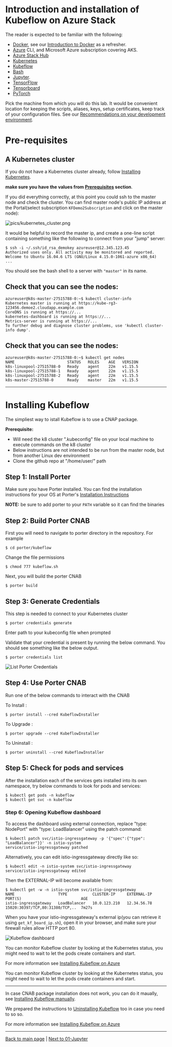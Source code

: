 # Introduction and installation of Kubeflow on Azure Stack

The reader is expected to be familiar with the following:

- [Docker](http://docker.com), see our [Introduction to Docker](introduction_to_docker.md) as a refresher.
- [Azure](http://azure.com) CLI, and Microsoft Azure subscription covering AKS.
- [Azure Stack Hub](https://azure.microsoft.com/en-us/products/azure-stack/hub/)
- [Kubernetes](https://kubernetes.io/)
- [Kubeflow](https://github.com/kubeflow/kubeflow)
- [Bash](https://docs.microsoft.com/en-us/azure/cloud-shell/quickstart)
- [Jupyter](https://jupyter.org/).
- [TensorFlow](https://www.tensorflow.org/)
- [Tensorboard](https://www.tensorflow.org/tensorboard/)
- [PyTorch](https://pytorch.org/)


Pick the machine from which you will do this lab. It would be convenient location
for keeping the scripts, aliases, keys, setup certificates, keep track of your
configuration files. See our [Recommendations on your development environment](dev_environment.md).

# Pre-requisites

## A Kubernetes cluster

If you do not have a Kubernetes cluster already, follow [Installing Kubernetes](installing_kubernetes.md).

**make sure you have the values from [Prerequisites](installing_kubernetes.md#prerequisites) section**.

If you did everything correctly, at this point you could ssh to the master node and check
the cluster. You can find master node's public IP address at the Portal(select
subscription `KFDemo2Subscription` and click on the master node):

![pics/kubernetes_cluster.png](pics/kubernetes_cluster.png)

It would be helpful to record the master ip, and create a one-line script containing
something like the following to connect from your "jump" server: 

    $ ssh -i ~/.ssh/id_rsa_demokey azureuser@12.345.123.45
    Authorized uses only. All activity may be monitored and reported.
    Welcome to Ubuntu 16.04.6 LTS (GNU/Linux 4.15.0-1061-azure x86_64)
    ...

You should see the bash shell to a server with `"master"` in its name.

## Check that you can see the nodes:

    azureuser@k8s-master-27515788-0:~$ kubectl cluster-info
    Kubernetes master is running at https://kube-rg3-123456.demoe2.cloudapp.example.com
    CoreDNS is running at https://...
    kubernetes-dashboard is running at https://...
    Metrics-server is running at https://...
    To further debug and diagnose cluster problems, use 'kubectl cluster-info dump'.

## Check that you can see the nodes:

    azureuser@k8s-master-27515788-0:~$ kubectl get nodes
    NAME                       STATUS   ROLES    AGE   VERSION
    k8s-linuxpool-27515788-0   Ready    agent    22m   v1.15.5
    k8s-linuxpool-27515788-1   Ready    agent    22m   v1.15.5
    k8s-linuxpool-27515788-2   Ready    agent    22m   v1.15.5
    k8s-master-27515788-0      Ready    master   22m   v1.15.5

---

# Installing Kubeflow

The simpliest way to istall Kubeflow is to use a CNAP package.

**Prerequisite:**
- Will need the k8 cluster ".kubeconfig" file on your local machine to execute commands on the k8 cluster 
- Below instructions are not intended to be run from the master node, but from another Linux dev environment
- Clone the github repo at "/home/user/" path

## Step 1: Install Porter

Make sure you have Porter installed. You can find the installation instructions for your OS at
Porter's [Installation Instructions](https://porter.sh/install/)

**NOTE:** be sure to add porter to your `PATH` variable so it can find the binaries

## Step 2: Build Porter CNAB

First you will need to navigate to porter directory in the repository. For example 

    $ cd porter/kubeflow
    
Change the file permissions

    $ chmod 777 kubeflow.sh

Next, you will build the porter CNAB

    $ porter build

## Step 3: Generate Credentials 

This step is needed to connect to your Kubernetes cluster

    $ porter credentials generate 

Enter path to your kubeconfig file when prompted

Validate that your credential is present by running the below command. You should see something like the below output.

    $ porter credentials list

![List Porter Credentials](porter/kubeflow/pics/porter-credentials-validate.png)

## Step 4: Use Porter CNAB

Run one of the below commands to interact with the CNAB

To Install :

    $ porter install --cred KubeflowInstaller

To Upgrade :
    
    $ porter upgrade --cred KubeflowInstaller

To Uninstall :

    $ porter uninstall --cred KubeflowInstaller

## Step 5: Check for pods and services

After the installation each of the services gets installed into its own namespace, try below commands to look for pods and services:

    $ kubectl get pods -n kubeflow
    $ kubectl get svc -n kubeflow

### Step 6: Opening Kubeflow dashboard

To access the dashboard using external connection, replace "type: NodePort" with "type: LoadBalancer" using the patch command:

    $ kubectl patch svc/istio-ingressgateway -p '{"spec":{"type": "LoadBalancer"}}' -n istio-system
    service/istio-ingressgateway patched

Alternatively, you can edit istio-ingressgateway directly like so:

    $ kubectl edit -n istio-system svc/istio-ingressgateway
    service/istio-ingressgateway edited

Then the EXTERNAL-IP will become available from:

    $ kubectl get -w -n istio-system svc/istio-ingressgateway
    NAME                   TYPE           CLUSTER-IP     EXTERNAL-IP   PORT(S)                          AGE
    istio-ingressgateway   LoadBalancer   10.0.123.210   12.34.56.78   15020:30397/TCP,80:31380/TCP,..  7m27s

When you have your istio-ingressgateway's external ip(you can retrieve it using `get_kf_board_ip.sh`),
open it in your browser, and make sure your firewall rules allow HTTP port 80.

![Kubeflow dashboard](pics/kubeflow_dashboard1.png)

You can monitor Kubeflow cluster by looking at the Kubernetes status, you might need to wait to let the pods create containers and start.

For more information see [Installing Kubeflow on Azure](https://www.kubeflow.org/docs/azure/deploy/install-kubeflow/) 

You can monitor Kubeflow cluster by looking at the Kubernetes status, you might need to wait to
let the pods create containers and start.

---

In case CNAB package installation does not work, you can do it maually, see [Installing Kubeflow manually](installing_kubeflow_manually.md).

We prepared the instructions to [Uninstalling Kubeflow](uninstalling_kubeflow.md) too in case you need to so so.

For more information see [Installing Kubeflow on Azure](https://www.kubeflow.org/docs/azure/deploy/install-kubeflow/)

---

[Back to main page](../Readme.md) | [Next to 01-Jupyter](../01-Jupyter/Readme.md)
